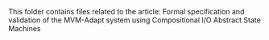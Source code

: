 This folder contains files related to the article: 
Formal specification and validation of the MVM-Adapt system using Compositional I/O Abstract State Machines